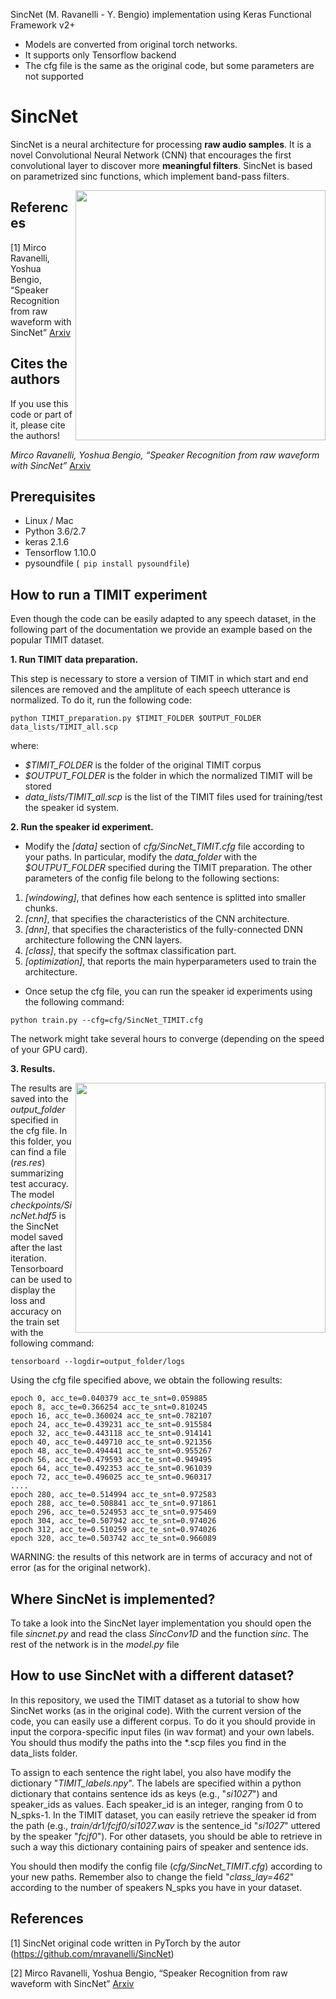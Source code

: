 SincNet (M. Ravanelli - Y. Bengio) implementation using Keras Functional Framework v2+
- Models are converted from original torch networks.
- It supports only Tensorflow backend
- The cfg file is the same as the original code, but some parameters are not supported

# SincNet
SincNet is a neural architecture for processing **raw audio samples**. It is a novel Convolutional Neural Network (CNN) that encourages the first convolutional layer to discover more **meaningful filters**. SincNet is based on parametrized sinc functions, which implement band-pass filters.

<img src="https://github.com/grausof/keras-sincnet/blob/master/SincNet.png" width="400" img align="right">

## References

[1] Mirco Ravanelli, Yoshua Bengio, “Speaker Recognition from raw waveform with SincNet” [Arxiv](http://arxiv.org/abs/1808.00158)

## Cites the authors
If you use this code or part of it, please cite the authors!

*Mirco Ravanelli, Yoshua Bengio, “Speaker Recognition from raw waveform with SincNet”* [Arxiv](http://arxiv.org/abs/1808.00158)


## Prerequisites
- Linux / Mac
- Python 3.6/2.7
- keras 2.1.6
- Tensorflow 1.10.0
- pysoundfile (``` pip install pysoundfile```)

## How to run a TIMIT experiment
Even though the code can be easily adapted to any speech dataset, in the following part of the documentation we provide an example based on the popular TIMIT dataset.

**1. Run TIMIT data preparation.**

This step is necessary to store a version of TIMIT in which start and end silences are removed and the amplitute of each speech utterance is normalized. To do it, run the following code:

``
python TIMIT_preparation.py $TIMIT_FOLDER $OUTPUT_FOLDER data_lists/TIMIT_all.scp
``

where:
- *$TIMIT_FOLDER* is the folder of the original TIMIT corpus
- *$OUTPUT_FOLDER* is the folder in which the normalized TIMIT will be stored
- *data_lists/TIMIT_all.scp* is the list of the TIMIT files used for training/test the speaker id system.

**2. Run the speaker id experiment.**

- Modify the *[data]* section of *cfg/SincNet_TIMIT.cfg* file according to your paths. In particular, modify the *data_folder* with the *$OUTPUT_FOLDER* specified during the TIMIT preparation. The other parameters of the config file belong to the following sections:
 1. *[windowing]*, that defines how each sentence is splitted into smaller chunks.
 2. *[cnn]*,  that specifies the characteristics of the CNN architecture.
 3. *[dnn]*,  that specifies the characteristics of the fully-connected DNN architecture following the CNN layers.
 4. *[class]*, that specify the softmax classification part.
 5. *[optimization]*, that reports the main hyperparameters used to train the architecture.

- Once setup the cfg file, you can run the speaker id experiments using the following command:

``
python train.py --cfg=cfg/SincNet_TIMIT.cfg
``

The network might take several hours to converge (depending on the speed of your GPU card). 

**3. Results.**

<img src="https://github.com/grausof/keras-sincnet/blob/master/acc_loss_train.png" width="400" img align="right">

The results are saved into the *output_folder* specified in the cfg file. In this folder, you can find a file (*res.res*) summarizing test accuracy. The model *checkpoints/SincNet.hdf5* is the SincNet model saved after the last iteration. 
Tensorboard can be used to display the loss and accuracy on the train set with the following command:

``
tensorboard --logdir=output_folder/logs
``

Using the cfg file specified above, we obtain the following results:

```
epoch 0, acc_te=0.040379 acc_te_snt=0.059885
epoch 8, acc_te=0.366254 acc_te_snt=0.810245
epoch 16, acc_te=0.360024 acc_te_snt=0.782107
epoch 24, acc_te=0.439231 acc_te_snt=0.915584
epoch 32, acc_te=0.443118 acc_te_snt=0.914141
epoch 40, acc_te=0.449710 acc_te_snt=0.921356
epoch 48, acc_te=0.494441 acc_te_snt=0.955267
epoch 56, acc_te=0.479593 acc_te_snt=0.949495
epoch 64, acc_te=0.492353 acc_te_snt=0.961039
epoch 72, acc_te=0.496025 acc_te_snt=0.960317
....
epoch 280, acc_te=0.514994 acc_te_snt=0.972583
epoch 288, acc_te=0.508841 acc_te_snt=0.971861
epoch 296, acc_te=0.524953 acc_te_snt=0.975469
epoch 304, acc_te=0.507942 acc_te_snt=0.974026
epoch 312, acc_te=0.510259 acc_te_snt=0.974026
epoch 320, acc_te=0.503742 acc_te_snt=0.966089
```

WARNING: the results of this network are in terms of accuracy and not of error (as for the original network). 


## Where SincNet is implemented?
To take a look into the SincNet layer implementation you should open the file *sincnet.py* and read the class *SincConv1D* and the function *sinc*. The rest of the network is in the *model.py* file 


## How to use SincNet with a different dataset?
In this repository, we used the TIMIT dataset as a tutorial to show how SincNet works (as in the original code). 
With the current version of the code, you can easily use a different corpus. To do it you should provide in input the corpora-specific input files (in wav format) and your own labels. You should thus modify the paths into the *.scp files you find in the data_lists folder. 

To assign to each sentence the right label, you also have modify the dictionary "*TIMIT_labels.npy*". 
The labels are  specified within a python dictionary that contains sentence ids as keys (e.g., "*si1027*") and speaker_ids as values. Each speaker_id is an integer, ranging from 0 to N_spks-1. In the TIMIT dataset, you can easily retrieve the speaker id from the path (e.g., *train/dr1/fcjf0/si1027.wav* is the sentence_id "*si1027*" uttered by the speaker "*fcjf0*"). For other datasets, you should be able to retrieve in such a way this dictionary containing pairs of speaker and sentence ids.

You should then modify the config file (*cfg/SincNet_TIMIT.cfg*) according to your new paths. Remember also to change the field "*class_lay=462*" according to the number of speakers N_spks you have in your dataset.


## References
[1] SincNet original code written in PyTorch by the autor (https://github.com/mravanelli/SincNet)

[2] Mirco Ravanelli, Yoshua Bengio, “Speaker Recognition from raw waveform with SincNet” [Arxiv](http://arxiv.org/abs/1808.00158)